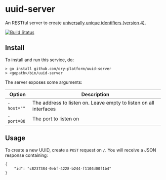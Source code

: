 # uuid-server

An RESTful server to create [universally unique identifiers (version 4)](https://en.wikipedia.org/wiki/Universally_unique_identifier#Version_4_.28random.29).

[![Build Status](https://travis-ci.org/ory-platform/uuid-server.svg)](https://travis-ci.org/ory-platform/uuid-server)

## Install

To install and run this service, do:

```
> go install github.com/ory-platform/uuid-server
> <gopath>/bin/uuid-server
```

The server exposes some arguments:

| Option | Description |
|--|--|
| `-host=""` | The address to listen on. Leave empty to listen on all interfaces |
| `-port=80` | The port to listen on | 

## Usage

To create a new UUID, create a `POST` request on `/`.
You will receive a JSON response containing:

```
{
    "id": "c8237384-0ebf-4228-b244-f1104d00f1b4"
}
```